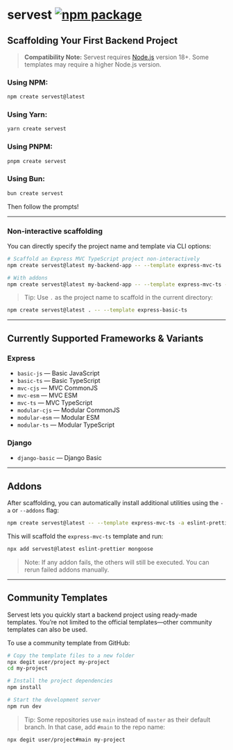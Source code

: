 # servest <a href="https://npmjs.com/package/create-servest"><img src="https://img.shields.io/npm/v/create-servest" alt="npm package"></a>

## Scaffolding Your First Backend Project

> **Compatibility Note:**
> Servest requires [Node.js](https://nodejs.org/en/) version 18+. Some templates may require a higher Node.js version.

### Using NPM:

```bash
npm create servest@latest
```

### Using Yarn:

```bash
yarn create servest
```

### Using PNPM:

```bash
pnpm create servest
```

### Using Bun:

```bash
bun create servest
```

Then follow the prompts!

---

### Non-interactive scaffolding

You can directly specify the project name and template via CLI options:

```bash
# Scaffold an Express MVC TypeScript project non-interactively
npm create servest@latest my-backend-app -- --template express-mvc-ts

# With addons
npm create servest@latest my-backend-app -- --template express-mvc-ts -a eslint-prettier mongoose
```

> Tip: Use `.` as the project name to scaffold in the current directory:

```bash
npm create servest@latest . -- --template express-basic-ts
```

---

## Currently Supported Frameworks & Variants

### Express

- `basic-js` — Basic JavaScript
- `basic-ts` — Basic TypeScript
- `mvc-cjs` — MVC CommonJS
- `mvc-esm` — MVC ESM
- `mvc-ts` — MVC TypeScript
- `modular-cjs` — Modular CommonJS
- `modular-esm` — Modular ESM
- `modular-ts` — Modular TypeScript

### Django

- `django-basic` — Django Basic

---

## Addons

After scaffolding, you can automatically install additional utilities using the `-a` or `--addons` flag:

```bash
npm create servest@latest -- --template express-mvc-ts -a eslint-prettier mongoose
```

This will scaffold the `express-mvc-ts` template and run:

```bash
npx add servest@latest eslint-prettier mongoose
```

> Note: If any addon fails, the others will still be executed. You can rerun failed addons manually.

---

## Community Templates

Servest lets you quickly start a backend project using ready-made templates. You’re not limited to the official templates—other community templates can also be used.

To use a community template from GitHub:

```bash
# Copy the template files to a new folder
npx degit user/project my-project
cd my-project

# Install the project dependencies
npm install

# Start the development server
npm run dev
```

> Tip: Some repositories use `main` instead of `master` as their default branch. In that case, add `#main` to the repo name:

```bash
npx degit user/project#main my-project
```
